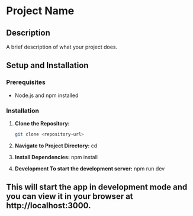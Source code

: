# Project Name

## Description

A brief description of what your project does.

## Setup and Installation

### Prerequisites

- Node.js and npm installed

### Installation

1. **Clone the Repository:**

   ```bash
   git clone <repository-url>

2. **Navigate to Project Directory:**
     cd <project-directory>

3. **Install Dependencies:**
   npm install
     
4. **Development To start the development server:**
   npm run dev

## This will start the app in development mode and you can view it in your browser at http://localhost:3000.
